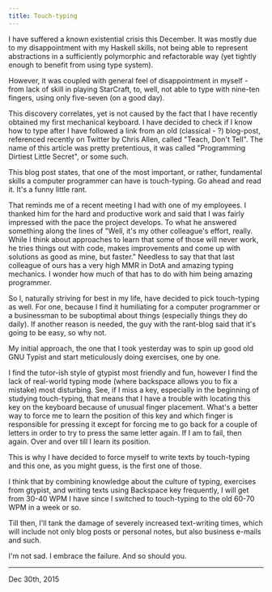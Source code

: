 ```yaml
---
title: Touch-typing
---
```


I have suffered a known existential crisis this December.
It was mostly due to my disappointment with my Haskell skills, not being
able to represent abstractions in a sufficiently polymorphic and
refactorable way (yet tightly enough to benefit from using type system).

However, it was coupled with general feel of disappointment in myself -
from lack of skill in playing StarCraft, to, well, not able to type with
nine-ten fingers, using only five-seven (on a good day).

This discovery correlates, yet is not caused by the fact that I have
recently obtained my first mechanical keyboard. I have decided to check
if I know how to type after I have followed a link from an old
(classical - ?) blog-post, referenced recently on Twitter by Chris
Allen, called "Teach, Don't Tell". The name of this article was pretty
pretentious, it was called "Programming Dirtiest Little Secret", or some
such.

This blog post states, that one of the most important, or rather,
fundamental skills a computer programmer can have is touch-typing. Go
ahead and read it. It's a funny little rant.

That reminds me of a recent meeting I had with one of my employees. I
thanked him for the hard and productive work and said that I was fairly
impressed with the pace the project develops. To what he answered
something along the lines of "Well, it's my other colleague's effort,
really. While I think about approaches to learn that some of those will
never work, he tries things out with code, makes improvements and come
up with solutions as good as mine, but faster." Needless to say that
that last colleague of ours has a very high MMR in DotA and amazing
typing mechanics. I wonder how much of that has to do with him being
amazing programmer.

So I, naturally striving for best in my life, have decided to pick
touch-typing as well. For one, because I find it humiliating for a
computer programmer or a businessman to be suboptimal about things
(especially things they do daily). If another reason is needed, the guy
with the rant-blog said that it's going to be easy, so why not.

My initial approach, the one that I took yesterday was to spin up good
old GNU Typist and start meticulously doing exercises, one by one.

I find the tutor-ish style of gtypist most friendly and fun, however I
find the lack of real-world typing mode (where backspace allows you to
fix a mistake) most disturbing. See, if I miss a key, especially in the
beginning of studying touch-typing, that means that I have a trouble
with locating this key on the keyboard because of unusual finger
placement. What's a better way to force me to learn the position of this
key and which finger is responsible for pressing it except for forcing
me to go back for a couple of letters in order to try to press the same
letter again. If I am to fail, then again. Over and over till I learn
its position.

This is why I have decided to force myself to write texts by
touch-typing and this one, as you might guess, is the first one of
those.

I think that by combining knowledge about the culture of typing,
exercises from gtypist, and writing texts using Backspace key
frequently, I will get from 30-40 WPM I have since I switched to
touch-typing to the old 60-70 WPM in a week or so.

Till then, I'll tank the damage of severely increased text-writing
times, which will include not only blog posts or personal notes, but
also business e-mails and such.

I'm not sad. I embrace the failure. And so should you.

---

Dec 30th, 2015
